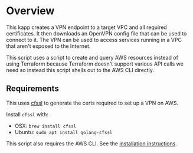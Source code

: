 # Overview
This kapp creates a VPN endpoint to a target VPC and all required certificates. It then downloads an OpenVPN config file that can be used to connect to it. The VPN can be used to access services running in a VPC that aren't exposed to the Internet.

This script uses a script to create and query AWS resources instead of using Terraform because Terraform doesn't support various API calls we need so instead this script shells out to the AWS CLI directly. 

## Requirements
This uses [cfssl](https://github.com/cloudflare/cfssl) to generate the certs required to set up a VPN on AWS.

Install `cfssl` with:

* OSX: `brew install cfssl`
* Ubuntu: `sudo apt install golang-cfssl` 

This script also requires the AWS CLI. See the [installation instructions](https://docs.aws.amazon.com/cli/latest/userguide/cli-chap-install.html).
